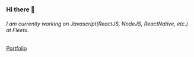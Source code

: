 ### Hi there 👋
###### I am currently working on Javascript(ReactJS, NodeJS, ReactNative, etc.) at Fleetx.

[Portfolio](https://avhishek05.github.io/portfolio/)
